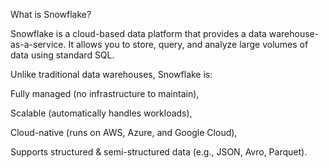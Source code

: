 What is Snowflake?

Snowflake is a cloud-based data platform that provides a data warehouse-as-a-service. It allows you to store, query, and analyze large volumes of data using standard SQL.

Unlike traditional data warehouses, Snowflake is:

Fully managed (no infrastructure to maintain),

Scalable (automatically handles workloads),

Cloud-native (runs on AWS, Azure, and Google Cloud),

Supports structured & semi-structured data (e.g., JSON, Avro, Parquet).